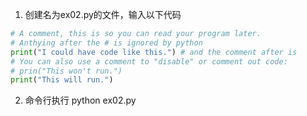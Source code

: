 1. 创建名为ex02.py的文件，输入以下代码
```python
# A comment, this is so you can read your program later.
# Anthying after the # is ignored by python
print("I could have code like this.") # and the comment after is
# You can also use a comment to "disable" or comment out code:
# prin("This won't run.")
print("This will run.")
```
2. 命令行执行 python ex02.py
